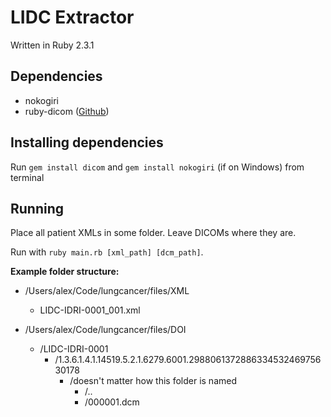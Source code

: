 # LIDC Extractor
Written in Ruby 2.3.1

## Dependencies
* nokogiri
* ruby-dicom ([Github](https://github.com/dicom/ruby-dicom))

## Installing dependencies
Run `gem install dicom` and `gem install nokogiri` (if on Windows) from terminal

## Running
Place all patient XMLs in some folder.
Leave DICOMs where they are.

Run with `ruby main.rb [xml_path] [dcm_path]`.

**Example folder structure:** 

* /Users/alex/Code/lungcancer/files/XML
  * LIDC-IDRI-0001_001.xml

* /Users/alex/Code/lungcancer/files/DOI
  * /LIDC-IDRI-0001
    * /1.3.6.1.4.1.14519.5.2.1.6279.6001.298806137288633453246975630178
      * /doesn't matter how this folder is named
        * /..
        * /000001.dcm